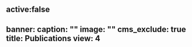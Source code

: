 active:false
---
banner:
  caption: ""
  image: ""
cms_exclude: true
title: Publications
view: 4
---
